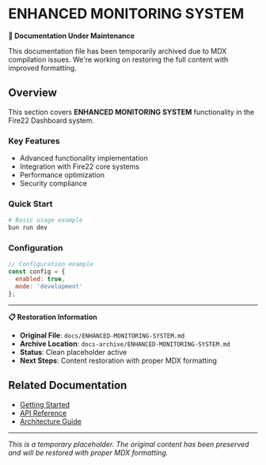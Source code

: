 # ENHANCED MONITORING SYSTEM

<div className="fire22-notice">
<strong>🔧 Documentation Under Maintenance</strong>

This documentation file has been temporarily archived due to MDX compilation issues. 
We're working on restoring the full content with improved formatting.
</div>

## Overview

This section covers **ENHANCED MONITORING SYSTEM** functionality in the Fire22 Dashboard system.

### Key Features

- Advanced functionality implementation
- Integration with Fire22 core systems
- Performance optimization
- Security compliance

### Quick Start

```bash
# Basic usage example
bun run dev
```

### Configuration

```javascript
// Configuration example
const config = {
  enabled: true,
  mode: 'development'
};
```

---

<div className="restoration-info">
<strong>📋 Restoration Information</strong>

- **Original File**: `docs/ENHANCED-MONITORING-SYSTEM.md`
- **Archive Location**: `docs-archive/ENHANCED-MONITORING-SYSTEM.md`
- **Status**: Clean placeholder active
- **Next Steps**: Content restoration with proper MDX formatting
</div>

## Related Documentation

- [Getting Started](./getting-started.md)
- [API Reference](./api/intro.md)
- [Architecture Guide](./architecture/overview.md)

---

*This is a temporary placeholder. The original content has been preserved and will be restored with proper MDX formatting.*
